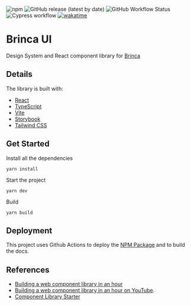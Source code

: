 ![npm](https://img.shields.io/npm/v/@marceloglacial/brinca-ui)
![GitHub release (latest by date)](https://img.shields.io/github/v/release/marceloglacial/brinca-ui)
![GitHub Workflow Status](https://img.shields.io/github/workflow/status/marceloglacial/brinca-ui/Publish)
![Cypress workflow](https://github.com/marceloglacial/brinca-ui/actions/workflows/tests.yml/badge.svg)
[![wakatime](https://wakatime.com/badge/user/cee0e641-3254-41c3-a42e-8f3adfdfbc22/project/d43dcbd6-cbe2-4a85-8e06-c43ab7267059.svg)](https://wakatime.com/badge/user/cee0e641-3254-41c3-a42e-8f3adfdfbc22/project/d43dcbd6-cbe2-4a85-8e06-c43ab7267059)

# Brinca UI

Design System and React component library for [Brinca](https://brinca.ca/)

## Details

The library is built with:

-   [React](https://reactjs.org/)
-   [TypeScript](https://www.typescriptlang.org/)
-   [Vite](https://vitejs.dev/)
-   [Storybook](https://storybook.js.org/)
-   [Tailwind CSS](https://tailwindcss.com/)

## Get Started

Install all the dependencies

```terminal
yarn install
```

Start the project

```terminal
yarn dev
```

Build

```terminal
yarn build
```

## Deployment

This project uses Github Actions to deploy the [NPM Package](https://www.npmjs.com/package/@marceloglacial/brinca-ui) and to build the docs.

## References

-   [Building a web component library in an hour](https://www.meetup.com/Sydney-Alt-Net/events/ftrmfsyccmblc/)
-   [Building a web component library in an hour on YouTube](https://www.youtube.com/watch?v=RoY3N_nDs0M).
-   [Component Library Starter](https://github.com/rbanks54/ComponentLibraryStarter)
